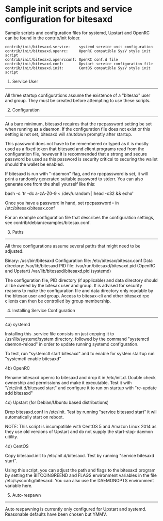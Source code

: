 Sample init scripts and service configuration for bitesaxd
==========================================================

Sample scripts and configuration files for systemd, Upstart and OpenRC
can be found in the contrib/init folder.

    contrib/init/bitesaxd.service:    systemd service unit configuration
    contrib/init/bitesaxd.openrc:     OpenRC compatible SysV style init script
    contrib/init/bitesaxd.openrcconf: OpenRC conf.d file
    contrib/init/bitesaxd.conf:       Upstart service configuration file
    contrib/init/bitesaxd.init:       CentOS compatible SysV style init script

1. Service User
---------------------------------

All three startup configurations assume the existence of a "bitesax" user
and group.  They must be created before attempting to use these scripts.

2. Configuration
---------------------------------

At a bare minimum, bitesaxd requires that the rpcpassword setting be set
when running as a daemon.  If the configuration file does not exist or this
setting is not set, bitesaxd will shutdown promptly after startup.

This password does not have to be remembered or typed as it is mostly used
as a fixed token that bitesaxd and client programs read from the configuration
file, however it is recommended that a strong and secure password be used
as this password is security critical to securing the wallet should the
wallet be enabled.

If bitesaxd is run with "-daemon" flag, and no rpcpassword is set, it will
print a randomly generated suitable password to stderr.  You can also
generate one from the shell yourself like this:

bash -c 'tr -dc a-zA-Z0-9 < /dev/urandom | head -c32 && echo'

Once you have a password in hand, set rpcpassword= in /etc/bitesax/bitesax.conf

For an example configuration file that describes the configuration settings,
see contrib/debian/examples/bitesax.conf.

3. Paths
---------------------------------

All three configurations assume several paths that might need to be adjusted.

Binary:              /usr/bin/bitesaxd
Configuration file:  /etc/bitesax/bitesax.conf
Data directory:      /var/lib/bitesaxd
PID file:            /var/run/bitesaxd/bitesaxd.pid (OpenRC and Upstart)
                     /var/lib/bitesaxd/bitesaxd.pid (systemd)

The configuration file, PID directory (if applicable) and data directory
should all be owned by the bitesax user and group.  It is advised for security
reasons to make the configuration file and data directory only readable by the
bitesax user and group.  Access to bitesax-cli and other bitesaxd rpc clients
can then be controlled by group membership.

4. Installing Service Configuration
-----------------------------------

4a) systemd

Installing this .service file consists on just copying it to
/usr/lib/systemd/system directory, followed by the command
"systemctl daemon-reload" in order to update running systemd configuration.

To test, run "systemctl start bitesaxd" and to enable for system startup run
"systemctl enable bitesaxd"

4b) OpenRC

Rename bitesaxd.openrc to bitesaxd and drop it in /etc/init.d.  Double
check ownership and permissions and make it executable.  Test it with
"/etc/init.d/bitesaxd start" and configure it to run on startup with
"rc-update add bitesaxd"

4c) Upstart (for Debian/Ubuntu based distributions)

Drop bitesaxd.conf in /etc/init.  Test by running "service bitesaxd start"
it will automatically start on reboot.

NOTE: This script is incompatible with CentOS 5 and Amazon Linux 2014 as they
use old versions of Upstart and do not supply the start-stop-daemon uitility.

4d) CentOS

Copy bitesaxd.init to /etc/init.d/bitesaxd. Test by running "service bitesaxd start".

Using this script, you can adjust the path and flags to the bitesaxd program by
setting the BITCOINGREEND and FLAGS environment variables in the file
/etc/sysconfig/bitesaxd. You can also use the DAEMONOPTS environment variable here.

5. Auto-respawn
-----------------------------------

Auto respawning is currently only configured for Upstart and systemd.
Reasonable defaults have been chosen but YMMV.
